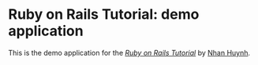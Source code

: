 # Ruby on Rails Tutorial: demo application

This is the demo application for the
[*Ruby on Rails Tutorial*](http://railstutorial.org/)
by [Nhan Huynh](http://nhanhuynh.com/).